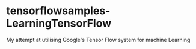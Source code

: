 # tensorflowsamples-LearningTensorFlow
My attempt at utilising Google's Tensor Flow system for machine Learning
